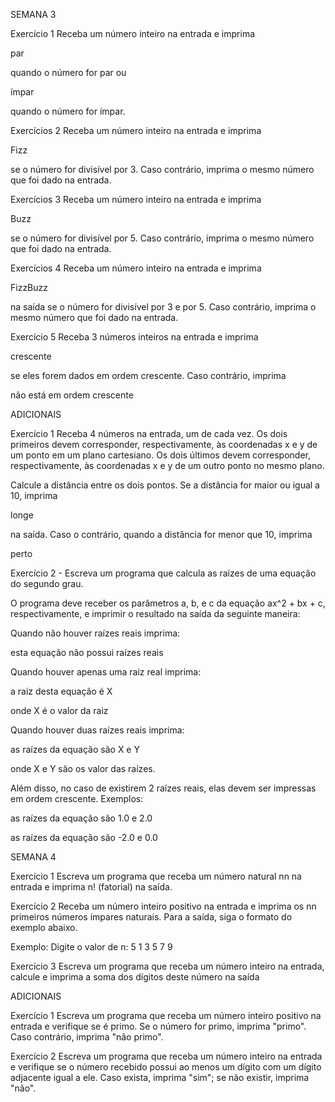 SEMANA 3

Exercício 1 
Receba um número inteiro na entrada e imprima

par

quando o número for par ou

ímpar

quando o número for ímpar.

Exercícios 2 
Receba um número inteiro na entrada e imprima

Fizz

se o número for divisível por 3. Caso contrário, imprima o mesmo número que foi dado na entrada.

Exercícios 3 
Receba um número inteiro na entrada e imprima

Buzz

se o número for divisível por 5. Caso contrário, imprima o mesmo número que foi dado na entrada.

Exercícios 4 
Receba um número inteiro na entrada e imprima

FizzBuzz

na saída se o número for divisível por 3 e por 5. Caso contrário, imprima o mesmo número que foi dado na entrada.

Exercício 5 
Receba 3 números inteiros na entrada e imprima

crescente

se eles forem dados em ordem crescente. Caso contrário, imprima

não está em ordem crescente

ADICIONAIS

Exercício 1 
Receba 4 números na entrada, um de cada vez. Os dois primeiros devem corresponder, respectivamente, às coordenadas x e y de um ponto em um plano cartesiano. Os dois últimos devem corresponder, respectivamente, às coordenadas x e y de um outro ponto no mesmo plano.

Calcule a distância entre os dois pontos. Se a distância for maior ou igual a 10, imprima

longe

na saída. Caso o contrário, quando a distância for menor que 10, imprima

perto

Exercício 2 - 
Escreva um programa que calcula as raízes de uma equação do segundo grau.

O programa deve receber os parâmetros a, b, e c da equação ax^2 + bx + c, respectivamente, e imprimir o resultado na saída da seguinte maneira:

Quando não houver raízes reais imprima:

esta equação não possui raízes reais

Quando houver apenas uma raiz real imprima:

a raiz desta equação é X

onde X é o valor da raiz

Quando houver duas raízes reais imprima:

as raízes da equação são X e Y

onde X e Y são os valor das raízes.

Além disso, no caso de existirem 2 raízes reais, elas devem ser impressas em ordem crescente. Exemplos:

as raízes da equação são 1.0 e 2.0

as raízes da equação são -2.0 e 0.0

SEMANA 4

Exercício 1
Escreva um programa que receba um número natural nn na entrada e imprima n! (fatorial) na saída.

Exercício 2
Receba um número inteiro positivo na entrada e imprima os nn primeiros números ímpares naturais. Para a saída, siga o formato do exemplo abaixo.

Exemplo:
Digite o valor de n: 5
1
3
5
7
9

Exercício 3
Escreva um programa que receba um número inteiro na entrada, calcule e imprima a soma dos dígitos deste número na saída

ADICIONAIS

Exercício 1
Escreva um programa que receba um número inteiro positivo na entrada e verifique se é primo. Se o número for primo, imprima "primo". Caso contrário, imprima "não primo".

Exercício 2 
Escreva um programa que receba um número inteiro na entrada e verifique se o número recebido possui ao menos um dígito com um dígito adjacente igual a ele. Caso exista, imprima "sim"; se não existir, imprima "não".
